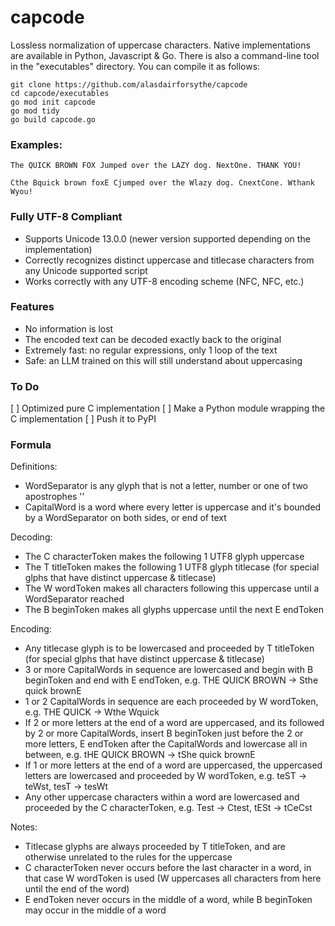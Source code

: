 # capcode
Lossless normalization of uppercase characters.
Native implementations are available in Python, Javascript & Go. There is also a command-line tool in the "executables" directory. You can compile it as follows:
```
git clone https://github.com/alasdairforsythe/capcode
cd capcode/executables
go mod init capcode
go mod tidy
go build capcode.go
```

### Examples:
```
The QUICK BROWN FOX Jumped over the LAZY dog. NextOne. THANK YOU!
```
```
Cthe Bquick brown foxE Cjumped over the Wlazy dog. CnextCone. Wthank Wyou!
```

### Fully UTF-8 Compliant

- Supports Unicode 13.0.0 (newer version supported depending on the implementation)
- Correctly recognizes distinct uppercase and titlecase characters from any Unicode supported script
- Works correctly with any UTF-8 encoding scheme (NFC, NFC, etc.)

### Features

- No information is lost
- The encoded text can be decoded exactly back to the original
- Extremely fast: no regular expressions, only 1 loop of the text
- Safe: an LLM trained on this will still understand about uppercasing

### To Do

[ ] Optimized pure C implementation
[ ] Make a Python module wrapping the C implementation
[ ] Push it to PyPI

### Formula

Definitions:
- WordSeparator is any glyph that is not a letter, number or one of two apostrophes '’
- CapitalWord is a word where every letter is uppercase and it's bounded by a WordSeparator on both sides, or end of text

Decoding:
- The C characterToken makes the following 1 UTF8 glyph uppercase
- The T titleToken makes the following 1 UTF8 glyph titlecase (for special glphs that have distinct uppercase & titlecase)
- The W wordToken makes all characters following this uppercase until a WordSeparator reached
- The B beginToken makes all glyphs uppercase until the next E endToken

Encoding:
- Any titlecase glyph is to be lowercased and proceeded by T titleToken (for special glphs that have distinct uppercase & titlecase)
- 3 or more CapitalWords in sequence are lowercased and begin with B beginToken and end with E endToken, e.g. THE QUICK BROWN -> Sthe quick brownE
- 1 or 2 CapitalWords in sequence are each proceeded by W wordToken, e.g. THE QUICK -> Wthe Wquick
- If 2 or more letters at the end of a word are uppercased, and its followed by 2 or more CapitalWords, insert B beginToken just before the 2 or more letters, E endToken after the CapitalWords and lowercase all in between, e.g. tHE QUICK BROWN -> tShe quick brownE
- If 1 or more letters at the end of a word are uppercased, the uppercased letters are lowercased and proceeded by W wordToken, e.g. teST -> teWst, tesT -> tesWt
- Any other uppercase characters within a word are lowercased and proceeded by the C characterToken, e.g. Test -> Ctest, tESt -> tCeCst

Notes:
- Titlecase glyphs are always proceeded by T titleToken, and are otherwise unrelated to the rules for the uppercase
- C characterToken never occurs before the last character in a word, in that case W wordToken is used (W uppercases all characters from here until the end of the word)
- E endToken never occurs in the middle of a word, while B beginToken may occur in the middle of a word
